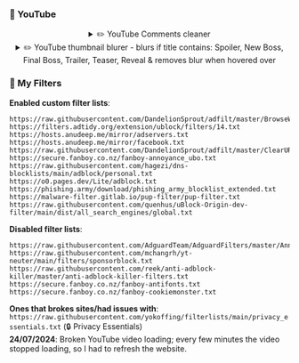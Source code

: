 
### 💬 YouTube

<details>
  <summary align="center">✏️ YouTube Comments cleaner</summary>
  <br>

```adblock
! ==================> YouTube Comments Cleaner | This removes those bot comments & More <==================
! Applies to main comments | (Add "\" before the "'" to make it apply: I\’m subbed) & Comment replies
youtube.com##ytd-page-manager ytd-watch-flexy #primary.ytd-watch-flexy #comment:has-text(/I\'m subbing | I\’m subbed|Buy ONE Get ONE FREE|use my code|Don\'t forget to visit|The sponsor|first purchase|Subscribe|Download/i):upward(ytd-comment-thread-renderer)
youtube.com##ytd-page-manager ytd-watch-flexy #primary.ytd-watch-flexy #replies ytd-comment-view-model:has(#author-text):has-text(/UTTP|NWO|UTube|Police|Troll|ZNTP|CABT/)
! Only applies to replies of comments
youtube.com##ytd-page-manager ytd-watch-flexy #primary.ytd-watch-flexy ytd-comment-thread-renderer #expander-contents ytd-comment-view-model:has-text(/Here is new fu | Here is the fu | This is the clip | Finally it’s here | Finally Here is the fu | Telegram | Teleegram | I forgot to close the camera | LETS BE HONEST WE ALL REMEMBER | ТАР 0N MY РIC | I upload funny | read my name | Read My Profile | you will see it | Claim your prize | Link to the clip | MY CONTENT IS SO | Look at my banner | Lucky prize winners | IM SUBBING EVERYONE | DONT READ MY PROFILE | JJ said my music was fire on my page |first purchase|Don\'t translate| translate | My content is | are better than|Django|your dad|I WANT TO BE THE MOST|parents said if I hit|SI TNETNOC YM|oediv retteb ekam|retteb si tnetnoc ym|content is better|erutam era sdiK|UTTP|UT‎TP|RETTEB‎ YAW‎ SI‎ TNETNOC|erutam‎ era sdiK|IS WAY BETTER|IN MY SERVER|THERE IS A VIDEO|ailihp‎odep‎ ezila‎mroN|I AM WAY BETTER|CONTENT IS BETTER|Tis a bot|shut up bot|in a video|Its finally completed|youtu.be|I MADE A DISS TRACK|use my code|Hi guys|DO NOT REDEEM|WHY DID YOU REDEE/)
```

</details>

<details>
  <summary align="center">✏️ YouTube thumbnail blurer - blurs if title contains: Spoiler, New Boss, Final Boss, Trailer, Teaser, Reveal & removes blur when hovered over</summary>
  <br>

```adblock
! ==========> YouTube Keywords blur thumbnail | Home Results, Watching video recommended sidebar & Search Results <==========
youtube.com##ytd-page-manager :is(ytd-rich-item-renderer:has(#meta h3), ytd-video-renderer:has(#meta h3), ytd-compact-video-renderer:has(#video-title)):has-text(/Spoiler|New Boss|Final Boss|Trailer|Teaser|Reveal/) ytd-thumbnail:not(:hover):style(filter: grayscale(100%) blur(8px) opacity(.1))
! ===> YouTube Keywords Whitelist | Add channels you wish to whitelist here <===
youtube.com##ytd-page-manager [class*="ytd-"] :is(#video-title-link, ytd-channel-name):has-text(/Minecraft|Kira/):upward(ytd-rich-item-renderer, ytd-video-renderer, ytd-compact-video-renderer):style(filter: none)
```

</details>

### 📜 My Filters

**Enabled custom filter lists**:
```
https://raw.githubusercontent.com/DandelionSprout/adfilt/master/BrowseWebsitesWithoutLoggingIn.txt
https://filters.adtidy.org/extension/ublock/filters/14.txt
https://hosts.anudeep.me/mirror/adservers.txt
https://hosts.anudeep.me/mirror/facebook.txt
https://raw.githubusercontent.com/DandelionSprout/adfilt/master/ClearURLs%20for%20uBo/clear_urls_uboified.txt
https://secure.fanboy.co.nz/fanboy-annoyance_ubo.txt
https://raw.githubusercontent.com/hagezi/dns-blocklists/main/adblock/personal.txt
https://o0.pages.dev/Lite/adblock.txt
https://phishing.army/download/phishing_army_blocklist_extended.txt
https://malware-filter.gitlab.io/pup-filter/pup-filter.txt
https://raw.githubusercontent.com/quenhus/uBlock-Origin-dev-filter/main/dist/all_search_engines/global.txt
```

**Disabled filter lists**:
```
https://raw.githubusercontent.com/AdguardTeam/AdguardFilters/master/AnnoyancesFilter/Popups/sections/antiadblock.txt
https://raw.githubusercontent.com/mchangrh/yt-neuter/main/filters/sponsorblock.txt
https://raw.githubusercontent.com/reek/anti-adblock-killer/master/anti-adblock-killer-filters.txt
https://secure.fanboy.co.nz/fanboy-antifonts.txt
https://secure.fanboy.co.nz/fanboy-cookiemonster.txt
```

**Ones that brokes sites/had issues with**:  
`https://raw.githubusercontent.com/yokoffing/filterlists/main/privacy_essentials.txt` (🔒 Privacy Essentials)  
**24/07/2024**: Broken YouTube video loading; every few minutes the video stopped loading, so I had to refresh the website.
